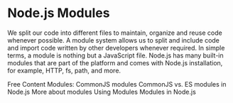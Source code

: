 # Node.js Modules

We split our code into different files to maintain, organize and reuse code whenever possible. A module system allows us to split and include code and import code written by other developers whenever required. In simple terms, a module is nothing but a JavaScript file. Node.js has many built-in modules that are part of the platform and comes with Node.js installation, for example, HTTP, fs, path, and more.

<ResourceGroupTitle>Free Content</ResourceGroupTitle>
<BadgeLink colorScheme='blue' badgeText='Official Docs' href='https://nodejs.org/api/modules.html#modules-commonjs-modules'>Modules: CommonJS modules</BadgeLink>
<BadgeLink badgeText='yellow' colorScheme="yellow" href='https://blog.logrocket.com/commonjs-vs-es-modules-node-js/'>CommonJS vs. ES modules in Node.js</BadgeLink>
<BadgeLink colorScheme='yellow' badgeText='Read' href='https://www.geeksforgeeks.org/node-js-modules/'>More about modules</BadgeLink>
<BadgeLink colorScheme='yellow' badgeText='Read' href='https://www.freecodecamp.org/news/modular-programming-nodejs-npm-modules/'>Using Modules</BadgeLink>
<BadgeLink badgeText='Watch' href='https://www.youtube.com/watch?v=9Amxzvq5LY8&'>Modules in Node.js</BadgeLink>
